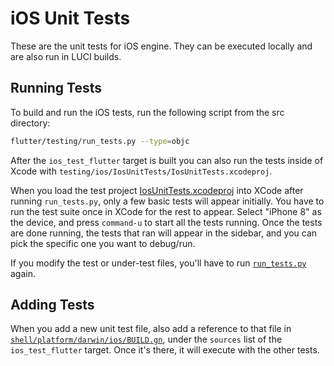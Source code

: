 # iOS Unit Tests

These are the unit tests for iOS engine.  They can be executed locally and are
also run in LUCI builds.

## Running Tests

To build and run the iOS tests, run the following script from the src directory:

```sh
flutter/testing/run_tests.py --type=objc
```

After the `ios_test_flutter` target is built you can also run the tests inside
of Xcode with `testing/ios/IosUnitTests/IosUnitTests.xcodeproj`.

When you load the test project [IosUnitTests.xcodeproj](IosUnitTests.xcodeproj)
into XCode after running `run_tests.py`, only a few basic tests will appear
initially. You have to run the test suite once in XCode for the rest to appear.
Select "iPhone 8" as the device, and press `command-u` to start all the tests
running. Once the tests are done running, the tests that ran will appear in the
sidebar, and you can pick the specific one you want to debug/run.

If you modify the test or under-test files, you'll have to run
[`run_tests.py`](../../run_tests.py) again.

## Adding Tests

When you add a new unit test file, also add a reference to that file in
[`shell/platform/darwin/ios/BUILD.gn`](../../../shell/platform/darwin/ios/BUILD.gn),
under the `sources` list of the `ios_test_flutter` target. Once it's there, it
will execute with the other tests.
